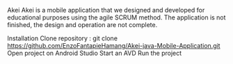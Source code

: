 Akei
Akei is a mobile application that we designed and developed for educational purposes using the agile SCRUM method. The application is not finished, the design and operation are not complete.

Installation
Clone repository : git clone https://github.com/EnzoFantapieHamang/Akei-java-Mobile-Application.git Open project on Android Studio Start an AVD Run the project
